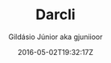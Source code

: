 ---
title: "Darcli"
github: https://github.com/gjuniioor/darcli
demo: https://gjuniioor.github.io/darcli/
author: Gildásio Júnior aka gjuniioor

ssg:
  - Jekyll
cms:
  - No Cms
date: 2016-05-02T19:32:17Z
github_branch: gh-pages
description: "A dark + cli jekyll theme"
---